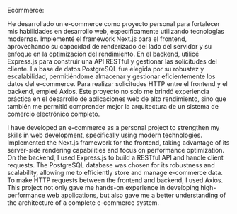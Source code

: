 Ecommerce:

He desarrollado un e-commerce como proyecto personal para fortalecer mis habilidades en desarrollo web, específicamente utilizando tecnologías modernas. Implementé el framework Next.js para el frontend, aprovechando su capacidad de renderizado del lado del servidor y su enfoque en la optimización del rendimiento. En el backend, utilicé Express.js para construir una API RESTful y gestionar las solicitudes del cliente. La base de datos PostgreSQL fue elegida por su robustez y escalabilidad, permitiéndome almacenar y gestionar eficientemente los datos del e-commerce. Para realizar solicitudes HTTP entre el frontend y el backend, empleé Axios. Este proyecto no solo me brindó experiencia práctica en el desarrollo de aplicaciones web de alto rendimiento, sino que también me permitió comprender mejor la arquitectura de un sistema de comercio electrónico completo.

I have developed an e-commerce as a personal project to strengthen my skills in web development, specifically using modern technologies. Implemented the Next.js framework for the frontend, taking advantage of its server-side rendering capabilities and focus on performance optimization. On the backend, I used Express.js to build a RESTful API and handle client requests. The PostgreSQL database was chosen for its robustness and scalability, allowing me to efficiently store and manage e-commerce data. To make HTTP requests between the frontend and backend, I used Axios. This project not only gave me hands-on experience in developing high-performance web applications, but also gave me a better understanding of the architecture of a complete e-commerce system.
